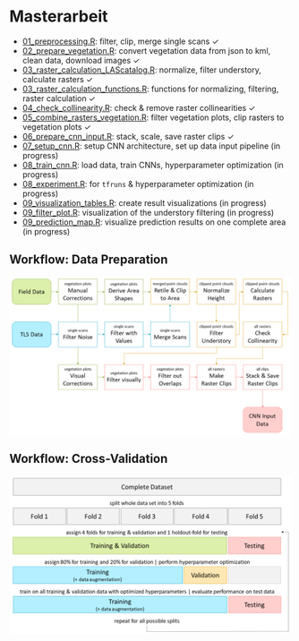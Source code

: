 # Masterarbeit 

* <a href ="https://github.com/zoeschindler/masterarbeit/blob/main/01_preprocessing.R">01_preprocessing.R</a>: filter, clip, merge single scans ✓<br>
* <a href = "https://github.com/zoeschindler/masterarbeit/blob/main/02_prepare_vegetation.R">02_prepare_vegetation.R</a>: convert vegetation data from json to kml, clean data, download images ✓<br>
* <a href = "https://github.com/zoeschindler/masterarbeit/blob/main/03_raster_calculation_LAScatalog.R">03_raster_calculation_LAScatalog.R</a>: normalize, filter understory, calculate rasters ✓<br>
* <a href = "https://github.com/zoeschindler/masterarbeit/blob/main/03_raster_calculation_functions.R">03_raster_calculation_functions.R</a>: functions for normalizing, filtering, raster calculation ✓<br>
* <a href = "https://github.com/zoeschindler/masterarbeit/blob/main/04_check_collinearity.R">04_check_collinearity.R</a>: check & remove raster collinearities ✓<br>
* <a href = "https://github.com/zoeschindler/masterarbeit/blob/main/05_combine_rasters_vegetation.R">05_combine_rasters_vegetation.R</a>: filter vegetation plots, clip rasters to vegetation plots ✓<br>
* <a href = "https://github.com/zoeschindler/masterarbeit/blob/main/06_prepare_cnn_input.R">06_prepare_cnn_input.R</a>: stack, scale, save raster clips ✓<br>
* <a href = "https://github.com/zoeschindler/masterarbeit/blob/main/07_setup_cnn.R">07_setup_cnn.R</a>: setup CNN architecture, set up data input pipeline (in progress)<br>
* <a href = "https://github.com/zoeschindler/masterarbeit/blob/main/08_train_cnn.R">08_train_cnn.R</a>: load data, train CNNs, hyperparameter optimization (in progress)<br>
* <a href = "https://github.com/zoeschindler/masterarbeit/blob/main/08_experiment.R">08_experiment.R</a>: for `tfruns` & hyperparameter optimization (in progress)<br>
* <a href = "https://github.com/zoeschindler/masterarbeit/blob/main/09_visualization_tables.R ">09_visualization_tables.R</a>: create result visualizations (in progress)<br>
* <a href = "https://github.com/zoeschindler/masterarbeit/blob/main/09_filter_plot.R">09_filter_plot.R</a>: visualization of the understory filtering (in progress)<br>
* <a href = "https://github.com/zoeschindler/masterarbeit/blob/main/09_prediction_map.R">09_prediction_map.R</a>: visualize prediction results on one complete area (in progress)<br>

## Workflow: Data Preparation

<img align="center" src="https://github.com/zoeschindler/masterarbeit/blob/main/Visualisierung_Workflow_1.png">

## Workflow: Cross-Validation

<img align="center" src="https://github.com/zoeschindler/masterarbeit/blob/main/Visualisierung_Workflow_2.png">
